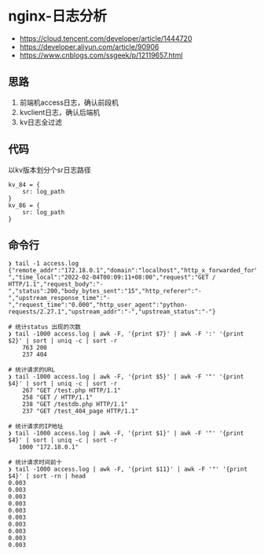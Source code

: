 # nginx-日志分析

- https://cloud.tencent.com/developer/article/1444720
- https://developer.aliyun.com/article/90906
- https://www.cnblogs.com/ssgeek/p/12119657.html

## 思路
1. 前端机access日志，确认前段机
2. kvclient日志，确认后端机
3. kv日志全过滤

## 代码

以kv版本划分个sr日志路径

```
kv_84 = {
    sr: log_path
}
kv_86 = {
    sr: log_path
}
```


## 命令行

```
❯ tail -1 access.log
{"remote_addr":"172.18.0.1","domain":"localhost","http_x_forwarded_for":"-","time_local":"2022-02-04T00:09:11+08:00","request":"GET / HTTP/1.1","request_body":"-","status":200,"body_bytes_sent":"15","http_referer":"-","upstream_response_time":"-","request_time":"0.000","http_user_agent":"python-requests/2.27.1","upstream_addr":"-","upstream_status":"-"}

```


```
# 统计status 出现的次数
❯ tail -1000 access.log | awk -F, '{print $7}' | awk -F ':' '{print $2}' | sort | uniq -c | sort -r
    763 200
    237 404

# 统计请求的URL
❯ tail -1000 access.log | awk -F, '{print $5}' | awk -F '"' '{print $4}' | sort | uniq -c | sort -r
    267 "GET /test.php HTTP/1.1"
    258 "GET / HTTP/1.1"
    238 "GET /testdb.php HTTP/1.1"
    237 "GET /test_404_page HTTP/1.1"

# 统计请求的IP地址
❯ tail -1000 access.log | awk -F, '{print $1}' | awk -F '"' '{print $4}' | sort | uniq -c | sort -r
   1000 "172.18.0.1"

# 统计请求时间前十
❯ tail -1000 access.log | awk -F, '{print $11}' | awk -F '"' '{print $4}' | sort -rn | head
0.003
0.003
0.003
0.003
0.003
0.003
0.003
0.003
0.003
0.003

```
